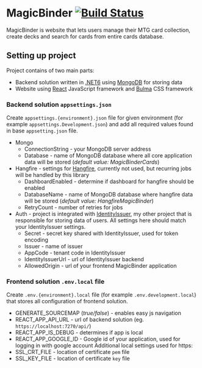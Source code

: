 # MagicBinder [![Build Status](https://app.travis-ci.com/Saaka/MagicBinder.svg?branch=main)](https://app.travis-ci.com/Saaka/MagicBinder)

MagicBinder is website that lets users manage their MTG card collection, create decks and search for cards from entire cards database.

## Setting up project
Project contains of two main parts: 
* Backend solution written in [.NET6](https://docs.microsoft.com/dotnet) using [MongoDB](https://www.mongodb.com/docs/) for storing data
* Website using [React](https://reactjs.org/) JavaScript framework and [Bulma](https://bulma.io/) CSS framework

### Backend solution `appsettings.json`
Create `appsettings.{environment}.json` file for given environment (for example `appsettings.Development.json`) and add all required values found in base `appsetting.json` file.
* Mongo
  * ConnectionString - your MongoDB server address
  * Database - name of MongoDB database where all core application data will be stored (*default value: MagicBinderCards*)
* Hangfire - settings for [Hangfire](https://www.hangfire.io/), currently not used, but recurring jobs will be handled by this library
  * DashboardEnabled - determine if dashboard for hangfire should be enabled
  * DatabaseName - name of MongoDB database where hangfire data will be stored (*default value: HangfireMagicBinder*)
  * RetryCount - number of retries for jobs
* Auth - project is integrated with [IdentityIssuer](https://github.com/Saaka/IdentityIssuer), my other project that is responsible for storing data of users. All settings here should match your IdentityIssuer settings.
  * Secret - secret key shared  with IdentityIssuer, used for token encoding
  * Issuer - name of issuer 
  * AppCode - tenant code in IdentityIssuer
  * IdentityIssuerUrl - url of IdentityIssuer backend
  * AllowedOrigin - url of your frontend MagicBinder application

### Frontend solution `.env.local` file
Create `.env.{environment}.local` file (for example `.env.development.local`) that stores all configuration of frontend solution.
* GENERATE_SOURCEMAP (*true/false*) - enables easy js navigation
* REACT_APP_API_URL - url of backend solution (eg. `https://localhost:7270/api/`)
* REACT_APP_IS_DEBUG - determines if app is local
* REACT_APP_GOOGLE_ID - Google id of your application, used for logging in with google account
Additional local settings used for https:
* SSL_CRT_FILE - location of certificate `pem` file
* SSL_KEY_FILE - location of certificate `key` file